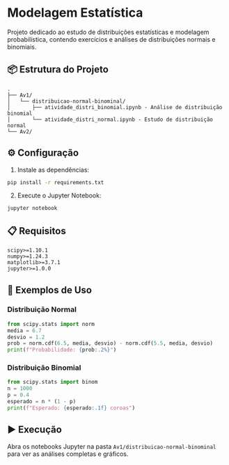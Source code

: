 # Modelagem Estatística

Projeto dedicado ao estudo de distribuições estatísticas e modelagem probabilística, contendo exercícios e análises de distribuições normais e binomiais.

## 📦 Estrutura do Projeto

```
.
├── Av1/
│   └── distribuicao-normal-binominal/
│       ├── atividade_distri_binomial.ipynb - Análise de distribuição binomial
│       └── atividade_distri_normal.ipynb - Estudo de distribuição normal
└── Av2/
```

## ⚙️ Configuração

1. Instale as dependências:
```bash
pip install -r requirements.txt
```

2. Execute o Jupyter Notebook:
```bash
jupyter notebook
```

## 📋 Requisitos
```
scipy>=1.10.1
numpy>=1.24.3
matplotlib>=3.7.1
jupyter>=1.0.0
```

## 🧮 Exemplos de Uso

### Distribuição Normal
```python
from scipy.stats import norm
media = 6.7
desvio = 1.2
prob = norm.cdf(6.5, media, desvio) - norm.cdf(5.5, media, desvio)
print(f"Probabilidade: {prob:.2%}")
```

### Distribuição Binomial
```python
from scipy.stats import binom
n = 1000
p = 0.4
esperado = n * (1 - p)
print(f"Esperado: {esperado:.1f} coroas")
```

## ▶️ Execução

Abra os notebooks Jupyter na pasta `Av1/distribuicao-normal-binominal` para ver as análises completas e gráficos.